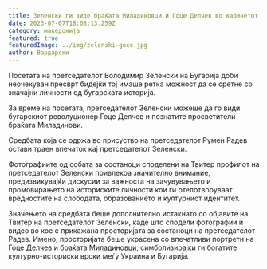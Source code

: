 ```yaml
---
title: Зеленски ги виде браќата Миладиновци и Гоце Делчев во кабинетот на Румен Радев
date: 2023-07-07T18:08:13.259Z
category: македонија
featured: true
featuredImage: ../img/zelenski-goce.jpg
author: Вардарски
---
```

<!--StartFragment-->

Посетата на претседателот Володимир Зеленски на Бугарија доби неочекуван пресврт бидејќи тој имаше ретка можност да се сретне со значајни личности од бугарската историја.

<!--EndFragment--><!--StartFragment-->

За време на посетата, претседателот Зеленски можеше да го види бугарскиот револуционер Гоце Делчев и познатите просветители браќата Миладинови.

<!--EndFragment--><!--StartFragment-->

Средбата која се одржа во присуство на претседателот Румен Радев остави траен впечаток кај претседателот Зеленски.

<!--EndFragment--><!--StartFragment-->

Фотографиите од собата за состаноци споделени на Твитер профилот на претседателот Зеленски привлекоа значително внимание, предизвикувајќи дискусии за важноста на зачувувањето и промовирањето на историските личности кои ги отелотворуваат вредностите на слободата, образованието и културниот идентитет.

<!--EndFragment-->

<!--StartFragment-->

Значењето на средбата беше дополнително истакнато со објавите на Твитер на претседателот Зеленски, каде што сподели фотографии и видео во кое е прикажана просторијата за состаноци на претседателот Радев. Имено, просторијата беше украсена со впечатливи портрети на Гоце Делчев и браќата Миладиновци, симболизирајќи ги богатите културно-историски врски меѓу Украина и Бугарија.

<!--EndFragment-->